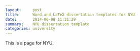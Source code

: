 ```yaml
---
layout:     post
title:      Word and LaTeX dissertation templates for NYU
date:       2014-06-08 11:21:29
summary:    NYU dissertation template
categories: university
---
```


This is a page for NYU.
